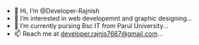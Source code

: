 - 👋 Hi, I’m @Developer-Rajnish
- 👀 I’m interested in web developemnt and graphic designing...
- 🌱 I’m currently pursing Bsc IT from Parul University...
- 📫 Reach me at developer.rajnis7667@gmail.com...

<!---
Developer-Rajnish/Developer-Rajnish is a ✨ special ✨ repository because its `README.md` (this file) appears on your GitHub profile.
You can click the Preview link to take a look at your changes.
--->
